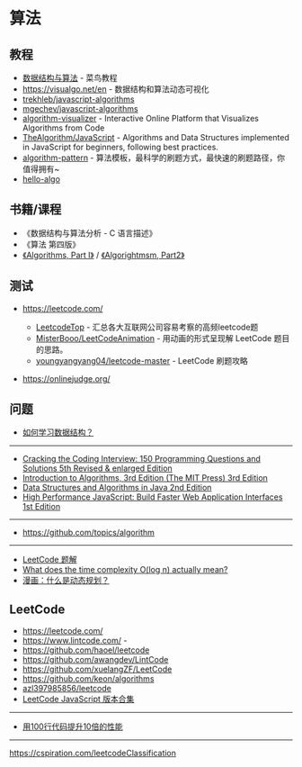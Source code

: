 # 算法

## 教程

- [数据结构与算法](https://www.runoob.com/data-structures/data-structures-tutorial.html) - 菜鸟教程
- https://visualgo.net/en - 数据结构和算法动态可视化
- [trekhleb/javascript-algorithms](https://github.com/trekhleb/javascript-algorithms)
- [mgechev/javascript-algorithms](https://github.com/mgechev/javascript-algorithms)
- [algorithm-visualizer](https://github.com/algorithm-visualizer/algorithm-visualizer) - Interactive Online Platform that Visualizes Algorithms from Code
- [TheAlgorithm/JavaScript](https://github.com/TheAlgorithms/JavaScript) - Algorithms and Data Structures implemented in JavaScript for beginners, following best practices.
- [algorithm-pattern](https://github.com/greyireland/algorithm-pattern) - 算法模板，最科学的刷题方式，最快速的刷题路径，你值得拥有~
- [hello-algo](https://github.com/krahets/)

## 书籍/课程

- 《数据结构与算法分析 - C 语言描述》
- 《算法 第四版》
- [《Algorithms, Part I》](https://www.coursera.org/learn/algorithms-part1) / [《Algorightmsm, Part2》](https://www.coursera.org/learn/algorithms-part2)

## 测试

- https://leetcode.com/

    - [LeetcodeTop](https://github.com/afatcoder/LeetcodeTop) - 汇总各大互联网公司容易考察的高频leetcode题
    - [MisterBooo/LeetCodeAnimation](https://github.com/MisterBooo/LeetCodeAnimation) - 用动画的形式呈现解 LeetCode 题目的思路。
    - [youngyangyang04/leetcode-master](https://github.com/youngyangyang04/leetcode-master) - LeetCode 刷题攻略

- https://onlinejudge.org/

## 问题

- [如何学习数据结构？](https://www.zhihu.com/question/21318658)


---

- [Cracking the Coding Interview: 150 Programming Questions and Solutions 5th Revised & enlarged Edition](https://www.amazon.com/Cracking-Coding-Interview-Programming-Questions/dp/098478280X/ref=as_li_ss_tl?ie=UTF8&redirect=true&ref_=as_li_tl&linkCode=ll1&tag=bigocheatsheet-1-20&linkId=52f670296578886d22cacce6c054edff)
- [Introduction to Algorithms, 3rd Edition (The MIT Press) 3rd Edition](https://www.amazon.com/Introduction-Algorithms-3rd-MIT-Press/dp/0262033844/ref=as_li_ss_tl?ie=UTF8&redirect=true&ref_=as_li_tl&linkCode=ll1&tag=bigocheatsheet-1-20&linkId=105e776075c7c7a38c9b0581586d1fa5)
- [Data Structures and Algorithms in Java 2nd Edition](https://www.amazon.com/Data-Structures-Algorithms-Java-2nd/dp/0672324539/ref=as_li_ss_tl?ie=UTF8&redirect=true&ref_=as_li_tl&linkCode=ll1&tag=bigocheatsheet-1-20&linkId=2b0ec7f4eca859cce10f98824db5a73d)
- [High Performance JavaScript: Build Faster Web Application Interfaces 1st Edition](https://www.amazon.com/Performance-JavaScript-Faster-Application-Interfaces/dp/059680279X/ref=as_li_ss_tl?ie=UTF8&redirect=true&ref_=as_li_tl&linkCode=ll1&tag=bigocheatsheet-1-20&linkId=fbbcd88ba96f0e3341687c8170e31cc2)

---

- https://github.com/topics/algorithm

---

- [LeetCode 题解](https://www.gitbook.com/book/siddontang/leetcode-solution/details)
- [What does the time complexity O(log n) actually mean?](https://hackernoon.com/what-does-the-time-complexity-o-log-n-actually-mean-45f94bb5bfbf)
- [漫画：什么是动态规划？](https://mp.weixin.qq.com/s?__biz=MjM5OTA1MDUyMA==&amp;mid=2655438647&amp;idx=1&amp;sn=4634f712fa4d0236aba60b8e8b7cc2cb&amp;chksm=bd730b408a048256f204695598c0e4f74e75c9582f5b9c740057a69747b306de1a4c308d5388&amp;mpshare=1&amp;scene=1&amp;srcid=0702N84baxNAmMFheg6Ck26Z&amp;key=238113c46368)

## LeetCode

- https://leetcode.com/
- https://www.lintcode.com/ - 
- https://github.com/haoel/leetcode
- https://github.com/awangdev/LintCode
- https://github.com/xuelangZF/LeetCode
- https://github.com/keon/algorithms
- [azl397985856/leetcode](https://github.com/azl397985856/leetcode)
- [LeetCode JavaScript 版本合集](https://segmentfault.com/a/1190000017146507)

---

- [用100行代码提升10倍的性能](https://juejin.im/post/5bec223f5188250c102116b5)

---

https://cspiration.com/leetcodeClassification
